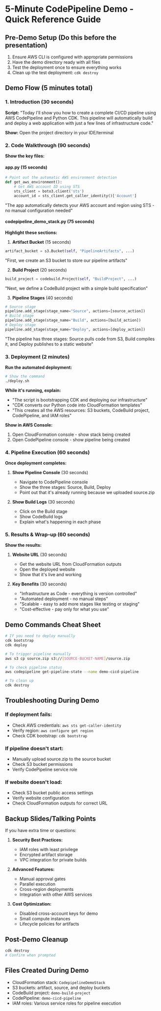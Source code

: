# 5-Minute CodePipeline Demo - Quick Reference Guide

## Pre-Demo Setup (Do this before the presentation)
1. Ensure AWS CLI is configured with appropriate permissions
2. Have the demo directory ready with all files
3. Test the deployment once to ensure everything works
4. Clean up the test deployment: `cdk destroy`

## Demo Flow (5 minutes total)

### 1. Introduction (30 seconds)
**Script:** "Today I'll show you how to create a complete CI/CD pipeline using AWS CodePipeline and Python CDK. This pipeline will automatically build and deploy a web application with just a few lines of infrastructure code."

**Show:** Open the project directory in your IDE/terminal

### 2. Code Walkthrough (90 seconds)
**Show the key files:**

#### app.py (15 seconds)
```python
# Point out the automatic AWS environment detection
def get_aws_environment():
    # Get AWS account ID using STS
    sts_client = boto3.client('sts')
    account_id = sts_client.get_caller_identity()['Account']
```
"The app automatically detects your AWS account and region using STS - no manual configuration needed"

#### codepipeline_demo_stack.py (75 seconds)
**Highlight these sections:**

1. **Artifact Bucket** (15 seconds)
```python
artifact_bucket = s3.Bucket(self, "PipelineArtifacts", ...)
```
"First, we create an S3 bucket to store our pipeline artifacts"

2. **Build Project** (20 seconds)
```python
build_project = codebuild.Project(self, "BuildProject", ...)
```
"Next, we define a CodeBuild project with a simple build specification"

3. **Pipeline Stages** (40 seconds)
```python
# Source stage
pipeline.add_stage(stage_name="Source", actions=[source_action])
# Build stage  
pipeline.add_stage(stage_name="Build", actions=[build_action])
# Deploy stage
pipeline.add_stage(stage_name="Deploy", actions=[deploy_action])
```
"The pipeline has three stages: Source pulls code from S3, Build compiles it, and Deploy publishes to a static website"

### 3. Deployment (2 minutes)
**Run the automated deployment:**

```bash
# Show the command
./deploy.sh
```

**While it's running, explain:**
- "The script is bootstrapping CDK and deploying our infrastructure"
- "CDK converts our Python code into CloudFormation templates"
- "This creates all the AWS resources: S3 buckets, CodeBuild project, CodePipeline, and IAM roles"

**Show in AWS Console:**
1. Open CloudFormation console - show stack being created
2. Open CodePipeline console - show pipeline being created

### 4. Pipeline Execution (60 seconds)
**Once deployment completes:**

1. **Show Pipeline Console** (30 seconds)
   - Navigate to CodePipeline console
   - Show the three stages: Source, Build, Deploy
   - Point out that it's already running because we uploaded source.zip

2. **Show Build Logs** (30 seconds)
   - Click on the Build stage
   - Show CodeBuild logs
   - Explain what's happening in each phase

### 5. Results & Wrap-up (60 seconds)
**Show the results:**

1. **Website URL** (30 seconds)
   - Get the website URL from CloudFormation outputs
   - Open the deployed website
   - Show that it's live and working

2. **Key Benefits** (30 seconds)
   - "Infrastructure as Code - everything is version controlled"
   - "Automated deployment - no manual steps"
   - "Scalable - easy to add more stages like testing or staging"
   - "Cost-effective - pay only for what you use"

## Demo Commands Cheat Sheet

```bash
# If you need to deploy manually
cdk bootstrap
cdk deploy

# To trigger pipeline manually
aws s3 cp source.zip s3://[SOURCE-BUCKET-NAME]/source.zip

# To check pipeline status
aws codepipeline get-pipeline-state --name demo-cicd-pipeline

# To clean up
cdk destroy
```

## Troubleshooting During Demo

### If deployment fails:
- Check AWS credentials: `aws sts get-caller-identity`
- Verify region: `aws configure get region`
- Check CDK bootstrap: `cdk bootstrap`

### If pipeline doesn't start:
- Manually upload source.zip to the source bucket
- Check S3 bucket permissions
- Verify CodePipeline service role

### If website doesn't load:
- Check S3 bucket public access settings
- Verify website configuration
- Check CloudFormation outputs for correct URL

## Backup Slides/Talking Points

If you have extra time or questions:

1. **Security Best Practices:**
   - IAM roles with least privilege
   - Encrypted artifact storage
   - VPC integration for private builds

2. **Advanced Features:**
   - Manual approval gates
   - Parallel execution
   - Cross-region deployments
   - Integration with other AWS services

3. **Cost Optimization:**
   - Disabled cross-account keys for demo
   - Small compute instances
   - Lifecycle policies for artifacts

## Post-Demo Cleanup
```bash
cdk destroy
# Confirm when prompted
```

## Files Created During Demo
- CloudFormation stack: `CodepipelineDemoStack`
- S3 buckets: artifact, source, and deploy buckets
- CodeBuild project: `demo-build-project`
- CodePipeline: `demo-cicd-pipeline`
- IAM roles: Various service roles for pipeline execution
